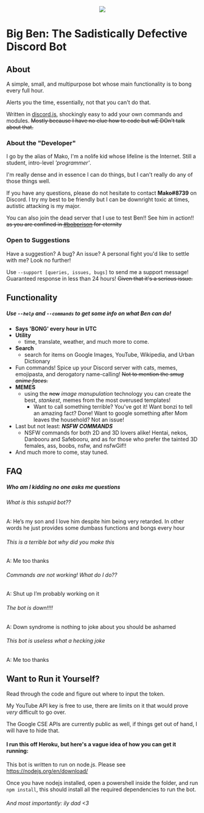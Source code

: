 <p style="text-align:center;">
<img src="http://i.imgur.com/8sK4dJR.png"></p>

# Big Ben: The Sadistically Defective Discord Bot
## About
A simple, small, and multipurpose bot whose main functionality is to bong every full hour. 

Alerts you the time, essentially, not that you can't do that. 

Written in [discord.js](https://github.com/hydrabolt/discord.js), shockingly easy to add your own commands and modules. ~~Mostly because I have no clue how to code but wE DOn't talk about that.~~

### About the "Developer"
I go by the alias of Mako, I'm a nolife kid whose lifeline is the Internet. Still a student, intro-level *'programmer'*. 

I'm really dense and in essence I can do things, but I can't really do any of those things well.  

If you have any questions, please do not hesitate to contact **Mako#8739** on Discord. I try my best to be friendly but I can be downright toxic at times, autistic attacking is my major. 

You can also join the dead server that I use to test Ben!! See him in action!! ~~as you are confined in [#bobprison](https://discord.gg/hx3fxtG) for eternity~~

### Open to Suggestions
Have a suggestion? A bug? An issue? A personal fight you'd like to settle with me? Look no further! 

Use `--support [queries, issues, bugs]` to send me a support message! Guaranteed response in less than 24 hours! ~~Given that it's a serious issue.~~

## Functionality
##### Use `--help` and `--commands` to get some info on what Ben can do!
- **Says 'BONG' every hour in UTC**
- **Utility**
    - time, translate, weather, and much more to come.
- **Search**
    - search for items on Google Images, YouTube, Wikipedia, and Urban Dictionary
- Fun commands! Spice up your Discord server with cats, memes, emojipasta, and derogatory name-calling! ~~Not to mention the *smug anime faces.*~~
- **MEMES**
    - using the ~~new~~ *image manupulation* technology you can create the best, *stankest*, memes from the most overused templates!
        - Want to call something terrible? You've got it! Want bonzi to tell an amazing fact? Done! Want to google something after Mom leaves the household? Not an issue!
- Last but not least: ***NSFW COMMANDS***
    - NSFW commands for both 2D and 3D lovers alike! Hentai, nekos, Danbooru and Safebooru, and as for those who prefer the tainted 3D females, ass, boobs, nsfw, and nsfwGif!!
- And much more to come, stay tuned. 

## FAQ
##### Who am I kidding no one asks me questions
###### What is this sstupid bot??
A: He’s my son and I love him despite him being very retarded. In other words he just provides some dumbass functions and bongs every hour 

###### This is a terrible bot why did you make this
A: Me too thanks

###### Commands are not working! What do I do??
A: Shut up I’m probably working on it

###### The bot is down!!!!
A: Down syndrome is nothing to joke about you should be ashamed

###### This bot is useless what a hecking joke
A: Me too thanks

## Want to Run it Yourself?
Read through the code and figure out where to input the token.

My YouTube API key is free to use, there are limits on it that would prove *very* difficult to go over. 

The Google CSE APIs are currently public as well, if things get out of hand, I will have to hide that. 
#### I run this off Heroku, but here's a vague idea of how you can get it running:
This bot is written to run on node.js. Please see https://nodejs.org/en/download/ 

Once you have nodejs installed, open a powershell inside the folder, and run `npm install`, this should install all the required dependencies to run the bot.

###### And most importantly: ily dad <3

